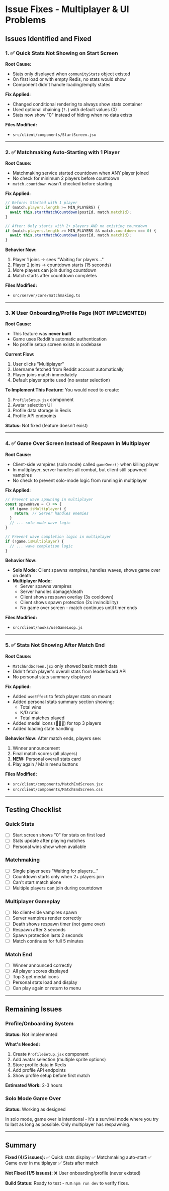 # Issue Fixes - Multiplayer & UI Problems

## Issues Identified and Fixed

### 1. ✅ Quick Stats Not Showing on Start Screen

**Root Cause:**
- Stats only displayed when `communityStats` object existed
- On first load or with empty Redis, no stats would show
- Component didn't handle loading/empty states

**Fix Applied:**
- Changed conditional rendering to always show stats container
- Used optional chaining (`?.`) with default values (0)
- Stats now show "0" instead of hiding when no data exists

**Files Modified:**
- `src/client/components/StartScreen.jsx`

---

### 2. ✅ Matchmaking Auto-Starting with 1 Player

**Root Cause:**
- Matchmaking service started countdown when ANY player joined
- No check for minimum 2 players before countdown
- `match.countdown` wasn't checked before starting

**Fix Applied:**
```typescript
// Before: Started with 1 player
if (match.players.length >= MIN_PLAYERS) {
  await this.startMatchCountdown(postId, match.matchId);
}

// After: Only starts with 2+ players AND no existing countdown
if (match.players.length >= MIN_PLAYERS && match.countdown === 0) {
  await this.startMatchCountdown(postId, match.matchId);
}
```

**Behavior Now:**
1. Player 1 joins → sees "Waiting for players..."
2. Player 2 joins → countdown starts (15 seconds)
3. More players can join during countdown
4. Match starts after countdown completes

**Files Modified:**
- `src/server/core/matchmaking.ts`

---

### 3. ❌ User Onboarding/Profile Page (NOT IMPLEMENTED)

**Root Cause:**
- This feature was **never built**
- Game uses Reddit's automatic authentication
- No profile setup screen exists in codebase

**Current Flow:**
1. User clicks "Multiplayer"
2. Username fetched from Reddit account automatically
3. Player joins match immediately
4. Default player sprite used (no avatar selection)

**To Implement This Feature:**
You would need to create:
1. `ProfileSetup.jsx` component
2. Avatar selection UI
3. Profile data storage in Redis
4. Profile API endpoints

**Status:** Not fixed (feature doesn't exist)

---

### 4. ✅ Game Over Screen Instead of Respawn in Multiplayer

**Root Cause:**
- Client-side vampires (solo mode) called `gameOver()` when killing player
- In multiplayer, server handles all combat, but client still spawned vampires
- No check to prevent solo-mode logic from running in multiplayer

**Fix Applied:**
```javascript
// Prevent wave spawning in multiplayer
const spawnWave = () => {
  if (game.isMultiplayer) {
    return; // Server handles enemies
  }
  // ... solo mode wave logic
}

// Prevent wave completion logic in multiplayer
if (!game.isMultiplayer) {
  // ... wave completion logic
}
```

**Behavior Now:**
- **Solo Mode:** Client spawns vampires, handles waves, shows game over on death
- **Multiplayer Mode:** 
  - Server spawns vampires
  - Server handles damage/death
  - Client shows respawn overlay (3s cooldown)
  - Client shows spawn protection (2s invincibility)
  - No game over screen - match continues until timer ends

**Files Modified:**
- `src/client/hooks/useGameLoop.js`

---

### 5. ✅ Stats Not Showing After Match End

**Root Cause:**
- `MatchEndScreen.jsx` only showed basic match data
- Didn't fetch player's overall stats from leaderboard API
- No personal stats summary displayed

**Fix Applied:**
- Added `useEffect` to fetch player stats on mount
- Added personal stats summary section showing:
  - Total wins
  - K/D ratio
  - Total matches played
- Added medal icons (🥇🥈🥉) for top 3 players
- Added loading state handling

**Behavior Now:**
After match ends, players see:
1. Winner announcement
2. Final match scores (all players)
3. **NEW:** Personal overall stats card
4. Play again / Main menu buttons

**Files Modified:**
- `src/client/components/MatchEndScreen.jsx`
- `src/client/components/MatchEndScreen.css`

---

## Testing Checklist

### Quick Stats
- [ ] Start screen shows "0" for stats on first load
- [ ] Stats update after playing matches
- [ ] Personal wins show when available

### Matchmaking
- [ ] Single player sees "Waiting for players..."
- [ ] Countdown starts only when 2+ players join
- [ ] Can't start match alone
- [ ] Multiple players can join during countdown

### Multiplayer Gameplay
- [ ] No client-side vampires spawn
- [ ] Server vampires render correctly
- [ ] Death shows respawn timer (not game over)
- [ ] Respawn after 3 seconds
- [ ] Spawn protection lasts 2 seconds
- [ ] Match continues for full 5 minutes

### Match End
- [ ] Winner announced correctly
- [ ] All player scores displayed
- [ ] Top 3 get medal icons
- [ ] Personal stats load and display
- [ ] Can play again or return to menu

---

## Remaining Issues

### Profile/Onboarding System
**Status:** Not implemented

**What's Needed:**
1. Create `ProfileSetup.jsx` component
2. Add avatar selection (multiple sprite options)
3. Store profile data in Redis
4. Add profile API endpoints
5. Show profile setup before first match

**Estimated Work:** 2-3 hours

### Solo Mode Game Over
**Status:** Working as designed

In solo mode, game over is intentional - it's a survival mode where you try to last as long as possible. Only multiplayer has respawning.

---

## Summary

**Fixed (4/5 issues):**
✅ Quick stats display
✅ Matchmaking auto-start
✅ Game over in multiplayer
✅ Stats after match

**Not Fixed (1/5 issues):**
❌ User onboarding/profile (never existed)

**Build Status:**
Ready to test - run `npm run dev` to verify fixes.
